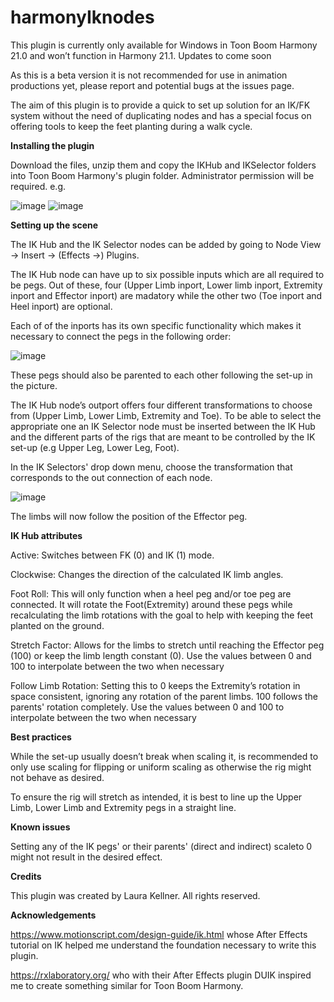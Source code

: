 # harmonyIknodes


This plugin is currently only available for Windows in Toon Boom Harmony 21.0 and won’t function in Harmony 21.1. Updates to come soon

As this is a beta version it is not recommended for use in animation productions yet, please report and potential bugs at the issues page.



The aim of this plugin is to provide a quick to set up solution for an IK/FK system without the need of duplicating nodes and has a special focus on offering tools to keep the feet planting during a walk cycle.


<b>Installing the plugin</b>


Download the files, unzip them and copy the IKHub and IKSelector folders into Toon Boom Harmony's plugin folder. Administrator permission will be required.
e.g.

![image](https://user-images.githubusercontent.com/11638171/183882052-99fc4d62-2499-4222-9668-a8cff886f02b.png)
![image](https://user-images.githubusercontent.com/11638171/183881996-24946799-d9d4-4c70-9863-b38c59935b8d.png)



<b>Setting up the scene</b>


The IK Hub and the IK Selector nodes can be added by going to Node View -> Insert -> (Effects ->) Plugins. 

The IK Hub node can have up to six possible inputs which are all required to be pegs.
Out of these, four (Upper Limb inport, Lower limb inport, Extremity inport and Effector inport) are madatory while the other two (Toe inport and Heel inport) are optional.

Each of of the inports has its own specific functionality which makes it necessary to connect the pegs in the following order:

![image](https://user-images.githubusercontent.com/11638171/183883472-ed6ec244-014f-4e37-95d9-16c1a559e5f0.png)

These pegs should also be parented to each other following the set-up in the picture.


The IK Hub node’s outport offers four different transformations to choose from (Upper Limb, Lower Limb, Extremity and Toe). To be able to select the appropriate one an IK Selector node must be inserted between the IK Hub and the different parts of the rigs that are meant to be controlled by the IK set-up (e.g Upper Leg, Lower Leg, Foot).

In the IK Selectors' drop down menu, choose the transformation that corresponds to the out connection of each node. 

![image](https://user-images.githubusercontent.com/11638171/183881237-d80258bc-c97e-45c8-9cb0-fa23deacfddb.png)

The limbs will now follow the position of the Effector peg.




<b>IK Hub attributes </b>


Active: Switches between FK (0) and IK (1) mode.

Clockwise: Changes the direction of the calculated IK limb angles.

Foot Roll: This will only function when a heel peg and/or toe peg are connected. It will rotate the Foot(Extremity) around these pegs while recalculating the limb               rotations with the goal to help with keeping the feet planted on the ground.

Stretch Factor: Allows for the limbs to stretch until reaching the Effector peg (100) or keep the limb length constant (0).
          Use the values between 0 and 100 to interpolate between the two when necessary

Follow Limb Rotation: Setting this to 0 keeps the Extremity’s rotation in space consistent, ignoring any rotation of the parent limbs. 100 follows the parents'                   rotation completely.
          Use the values between 0 and 100 to interpolate between the two when necessary
         
         
<b>Best practices </b>

While the set-up usually doesn’t break when scaling it, is recommended to only use scaling for flipping or uniform scaling as otherwise the rig might not behave as desired.

To ensure the rig will stretch as intended, it is best to line up the Upper Limb, Lower Limb and Extremity pegs in a straight line. 
 
 
 
<b>Known issues</b>


Setting any of the IK pegs' or their parents' (direct and indirect) scaleto 0 might not result in the desired effect.

 
 
<b>Credits</b>


This plugin was created by Laura Kellner. All rights reserved.
 
 
 
<b>Acknowledgements</b>


https://www.motionscript.com/design-guide/ik.html whose After Effects tutorial on IK helped me understand the foundation necessary to write this plugin.

https://rxlaboratory.org/ who with their After Effects plugin DUIK inspired me to create something similar for Toon Boom Harmony.
